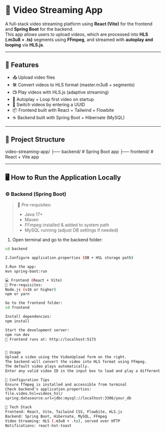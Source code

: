 # 🎥 Video Streaming App

A full-stack video streaming platform using **React (Vite)** for the frontend and **Spring Boot** for the backend.  
This app allows users to upload videos, which are processed into **HLS (.m3u8 + .ts)** segments using **FFmpeg**, and streamed with **autoplay and looping** via **HLS.js**.

---

## 🚀 Features

- 📤 Upload video files
- 🛠️ Convert videos to HLS format (master.m3u8 + segments)
- 📺 Play videos with HLS.js (adaptive streaming)
- 🔁 Autoplay + Loop first video on startup
- 🔢 Switch videos by entering a UUID
- 📦 Frontend built with React + Tailwind + Flowbite
- ☕ Backend built with Spring Boot + Hibernate (MySQL)

---

## 📁 Project Structure
video-streaming-app/
├── backend/ # Spring Boot app
├── frontend/ # React + Vite app


---

## 🖥️ How to Run the Application Locally

### ⚙️ Backend (Spring Boot)

> 📍 Pre-requisites:
> - Java 17+
> - Maven
> - FFmpeg installed & added to system path
> - MySQL running (adjust DB settings if needed)

1. Open terminal and go to the backend folder:
```bash
cd backend

2.Configure application.properties (DB + HSL storage path)

3.Run the app:
mvn spring-boot:run

💻 Frontend (React + Vite)
📍 Pre-requisites:
Node.js (v16 or higher)
npm or yarn

Go to the frontend folder:
cd frontend

Install dependencies:
npm install

Start the development server:
npm run dev
🚀 Frontend runs at: http://localhost:5173


📝 Usage
Upload a video using the VideoUpload form on the right.
The backend will convert the video into HLS format using FFmpeg.
The default video plays automatically.
Enter any valid video ID in the input box to load and play a different video.

🔧 Configuration Tips
Ensure ffmpeg is installed and accessible from terminal
Check backend’s application.properties:
file.video.hsl=videos_hsl/
spring.datasource.url=jdbc:mysql://localhost:3306/your_db

🧰 Tech Stack
Frontend: React, Vite, Tailwind CSS, Flowbite, HLS.js
Backend: Spring Boot, Hibernate, MySQL, FFmpeg
Video Streaming: HLS (.m3u8 + .ts), served over HTTP
Notifications: react-hot-toast


